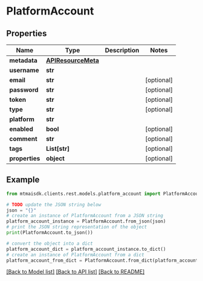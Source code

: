 # PlatformAccount


## Properties

Name | Type | Description | Notes
------------ | ------------- | ------------- | -------------
**metadata** | [**APIResourceMeta**](APIResourceMeta.md) |  | 
**username** | **str** |  | 
**email** | **str** |  | [optional] 
**password** | **str** |  | [optional] 
**token** | **str** |  | [optional] 
**type** | **str** |  | [optional] 
**platform** | **str** |  | 
**enabled** | **bool** |  | [optional] 
**comment** | **str** |  | [optional] 
**tags** | **List[str]** |  | [optional] 
**properties** | **object** |  | [optional] 

## Example

```python
from mtmaisdk.clients.rest.models.platform_account import PlatformAccount

# TODO update the JSON string below
json = "{}"
# create an instance of PlatformAccount from a JSON string
platform_account_instance = PlatformAccount.from_json(json)
# print the JSON string representation of the object
print(PlatformAccount.to_json())

# convert the object into a dict
platform_account_dict = platform_account_instance.to_dict()
# create an instance of PlatformAccount from a dict
platform_account_from_dict = PlatformAccount.from_dict(platform_account_dict)
```
[[Back to Model list]](../README.md#documentation-for-models) [[Back to API list]](../README.md#documentation-for-api-endpoints) [[Back to README]](../README.md)


